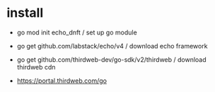 # install

- go mod init echo_dnft / set up go module
- go get github.com/labstack/echo/v4 / download echo framework
- go get github.com/thirdweb-dev/go-sdk/v2/thirdweb / download thirdweb cdn

- https://portal.thirdweb.com/go
